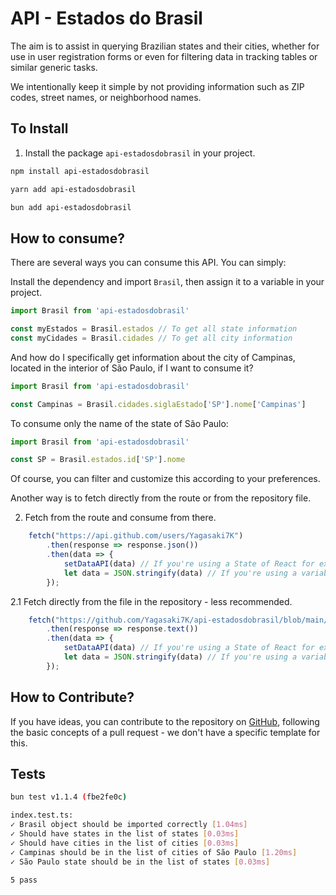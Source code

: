 # API - Estados do Brasil

The aim is to assist in querying Brazilian states and their cities, whether for use in user registration forms or even
for filtering data in tracking tables or similar generic tasks.

We intentionally keep it simple by not providing information such as ZIP codes, street names, or neighborhood names.

## To Install

1. Install the package `api-estadosdobrasil` in your project.

```bash
npm install api-estadosdobrasil

yarn add api-estadosdobrasil

bun add api-estadosdobrasil
```

## How to consume?
There are several ways you can consume this API. You can simply:

Install the dependency and import `Brasil`, then assign it to a variable in your project.

```typescript
import Brasil from 'api-estadosdobrasil'

const myEstados = Brasil.estados // To get all state information
const myCidades = Brasil.cidades // To get all city information
```

And how do I specifically get information about the city of Campinas, located in the interior of São Paulo, if I want to
consume it?

```typescript
import Brasil from 'api-estadosdobrasil'

const Campinas = Brasil.cidades.siglaEstado['SP'].nome['Campinas']
```

To consume only the name of the state of São Paulo:

```typescript
import Brasil from 'api-estadosdobrasil'

const SP = Brasil.estados.id['SP'].nome
```

Of course, you can filter and customize this according to your preferences.

Another way is to fetch directly from the route or from the repository file.

2. Fetch from the route and consume from there.

```typescript
    fetch("https://api.github.com/users/Yagasaki7K")
        .then(response => response.json())
        .then(data => {
            setDataAPI(data) // If you're using a State of React for example.
            let data = JSON.stringify(data) // If you're using a variable.
        });
```

2.1 Fetch directly from the file in the repository - less recommended.

```typescript
    fetch("https://github.com/Yagasaki7K/api-estadosdobrasil/blob/main/database.json")
        .then(response => response.text())
        .then(data => {
            setDataAPI(data) // If you're using a State of React for example.
            let data = JSON.stringify(data) // If you're using a variable.
        });
```

## How to Contribute?
If you have ideas, you can contribute to the repository on [GitHub](https://github.com/Yagasaki7K/api-estadosdobrasil),
following the basic concepts of a pull request - we don't have a specific template for this.

## Tests

```bash
bun test v1.1.4 (fbe2fe0c)

index.test.ts:
✓ Brasil object should be imported correctly [1.04ms]
✓ Should have states in the list of states [0.03ms]
✓ Should have cities in the list of cities [0.03ms]
✓ Campinas should be in the list of cities of São Paulo [1.20ms]
✓ São Paulo state should be in the list of states [0.03ms]

5 pass
```